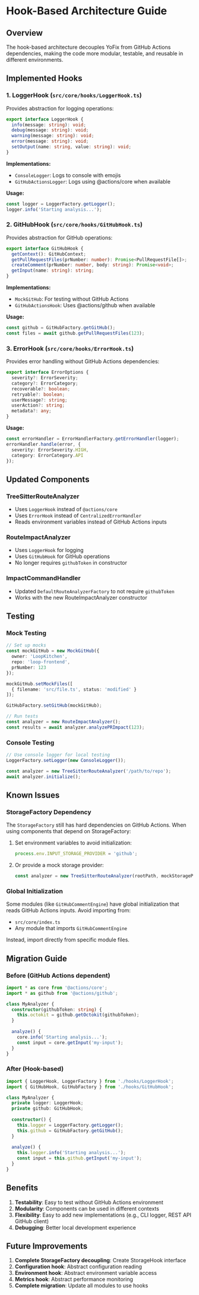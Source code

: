 # Hook-Based Architecture Guide

## Overview

The hook-based architecture decouples YoFix from GitHub Actions dependencies, making the code more modular, testable, and reusable in different environments.

## Implemented Hooks

### 1. LoggerHook (`src/core/hooks/LoggerHook.ts`)

Provides abstraction for logging operations:

```typescript
export interface LoggerHook {
  info(message: string): void;
  debug(message: string): void;
  warning(message: string): void;
  error(message: string): void;
  setOutput(name: string, value: string): void;
}
```

**Implementations:**
- `ConsoleLogger`: Logs to console with emojis
- `GitHubActionsLogger`: Logs using @actions/core when available

**Usage:**
```typescript
const logger = LoggerFactory.getLogger();
logger.info('Starting analysis...');
```

### 2. GitHubHook (`src/core/hooks/GitHubHook.ts`)

Provides abstraction for GitHub operations:

```typescript
export interface GitHubHook {
  getContext(): GitHubContext;
  getPullRequestFiles(prNumber: number): Promise<PullRequestFile[]>;
  createComment(prNumber: number, body: string): Promise<void>;
  getInput(name: string): string;
}
```

**Implementations:**
- `MockGitHub`: For testing without GitHub Actions
- `GitHubActionsHook`: Uses @actions/github when available

**Usage:**
```typescript
const github = GitHubFactory.getGitHub();
const files = await github.getPullRequestFiles(123);
```

### 3. ErrorHook (`src/core/hooks/ErrorHook.ts`)

Provides error handling without GitHub Actions dependencies:

```typescript
export interface ErrorOptions {
  severity?: ErrorSeverity;
  category?: ErrorCategory;
  recoverable?: boolean;
  retryable?: boolean;
  userMessage?: string;
  userAction?: string;
  metadata?: any;
}
```

**Usage:**
```typescript
const errorHandler = ErrorHandlerFactory.getErrorHandler(logger);
errorHandler.handle(error, {
  severity: ErrorSeverity.HIGH,
  category: ErrorCategory.API
});
```

## Updated Components

### TreeSitterRouteAnalyzer
- Uses `LoggerHook` instead of `@actions/core`
- Uses `ErrorHook` instead of `CentralizedErrorHandler`
- Reads environment variables instead of GitHub Actions inputs

### RouteImpactAnalyzer  
- Uses `LoggerHook` for logging
- Uses `GitHubHook` for GitHub operations
- No longer requires `githubToken` in constructor

### ImpactCommandHandler
- Updated `DefaultRouteAnalyzerFactory` to not require `githubToken`
- Works with the new RouteImpactAnalyzer constructor

## Testing

### Mock Testing
```typescript
// Set up mocks
const mockGitHub = new MockGitHub({
  owner: 'LoopKitchen',
  repo: 'loop-frontend',
  prNumber: 123
});

mockGitHub.setMockFiles([
  { filename: 'src/file.ts', status: 'modified' }
]);

GitHubFactory.setGitHub(mockGitHub);

// Run tests
const analyzer = new RouteImpactAnalyzer();
const results = await analyzer.analyzePRImpact(123);
```

### Console Testing
```typescript
// Use console logger for local testing
LoggerFactory.setLogger(new ConsoleLogger());

const analyzer = new TreeSitterRouteAnalyzer('/path/to/repo');
await analyzer.initialize();
```

## Known Issues

### StorageFactory Dependency
The `StorageFactory` still has hard dependencies on GitHub Actions. When using components that depend on StorageFactory:

1. Set environment variables to avoid initialization:
   ```typescript
   process.env.INPUT_STORAGE_PROVIDER = 'github';
   ```

2. Or provide a mock storage provider:
   ```typescript
   const analyzer = new TreeSitterRouteAnalyzer(rootPath, mockStorageProvider);
   ```

### Global Initialization
Some modules (like `GitHubCommentEngine`) have global initialization that reads GitHub Actions inputs. Avoid importing from:
- `src/core/index.ts` 
- Any module that imports `GitHubCommentEngine`

Instead, import directly from specific module files.

## Migration Guide

### Before (GitHub Actions dependent)
```typescript
import * as core from '@actions/core';
import * as github from '@actions/github';

class MyAnalyzer {
  constructor(githubToken: string) {
    this.octokit = github.getOctokit(githubToken);
  }
  
  analyze() {
    core.info('Starting analysis...');
    const input = core.getInput('my-input');
  }
}
```

### After (Hook-based)
```typescript
import { LoggerHook, LoggerFactory } from './hooks/LoggerHook';
import { GitHubHook, GitHubFactory } from './hooks/GitHubHook';

class MyAnalyzer {
  private logger: LoggerHook;
  private github: GitHubHook;
  
  constructor() {
    this.logger = LoggerFactory.getLogger();
    this.github = GitHubFactory.getGitHub();
  }
  
  analyze() {
    this.logger.info('Starting analysis...');
    const input = this.github.getInput('my-input');
  }
}
```

## Benefits

1. **Testability**: Easy to test without GitHub Actions environment
2. **Modularity**: Components can be used in different contexts
3. **Flexibility**: Easy to add new implementations (e.g., CLI logger, REST API GitHub client)
4. **Debugging**: Better local development experience

## Future Improvements

1. **Complete StorageFactory decoupling**: Create StorageHook interface
2. **Configuration hook**: Abstract configuration reading
3. **Environment hook**: Abstract environment variable access
4. **Metrics hook**: Abstract performance monitoring
5. **Complete migration**: Update all modules to use hooks
